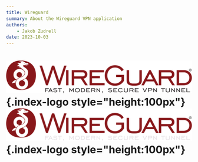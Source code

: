 ```yaml
---
title: Wireguard
summary: About the Wireguard VPN application
authors:
    - Jakob Zudrell
date: 2023-10-03
---
```

# ![image](../../assets/logos/wireguard-dark.svg#only-light){.index-logo style="height:100px"} ![image](../../assets/logos/wireguard-light.svg#only-dark){.index-logo style="height:100px"}

